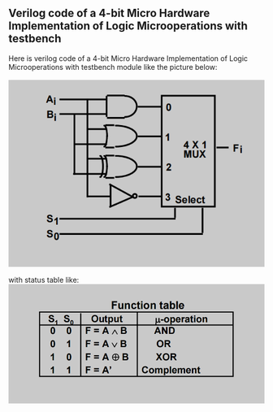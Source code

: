 ## Verilog code of a 4-bit Micro Hardware Implementation of Logic Microoperations with testbench

Here is verilog code of a 4-bit Micro Hardware Implementation of Logic Microoperations with testbench module like the picture below:  
<br>
![Alt text](image.png)

with status table like:
![Alt text](image-1.png)
